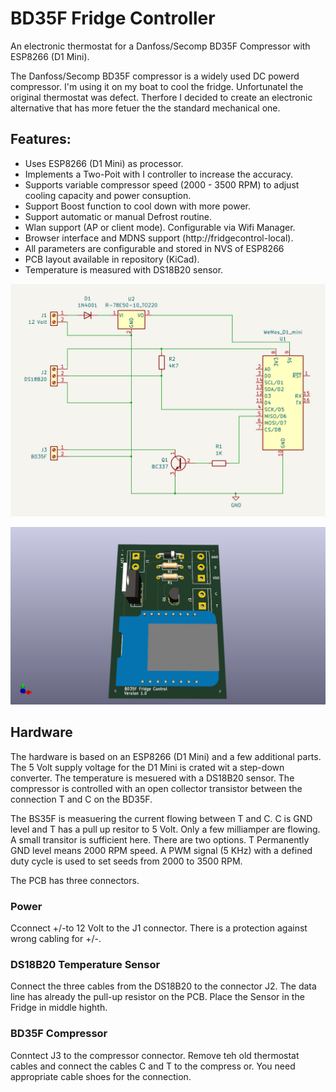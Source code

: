 # BD35F Fridge Controller
An electronic thermostat for a Danfoss/Secomp BD35F Compressor with ESP8266 (D1 Mini).

The Danfoss/Secomp BD35F compressor is a widely used DC powerd compressor. I'm using it on my boat to cool the fridge. Unfortunatel the original thermostat was defect. Therfore I decided to create an electronic alternative that has more fetuer the the standard mechanical one.

## Features:
- Uses ESP8266 (D1 Mini) as processor.
- Implements a Two-Poit with I controller to increase the accuracy.
- Supports variable compressor speed (2000 - 3500 RPM) to adjust cooling capacity and power consuption.
- Support Boost function to cool down with more power.
- Support automatic or manual Defrost routine.
- Wlan support (AP or client mode). Configurable via Wifi Manager.
- Browser interface and MDNS support (http://fridgecontrol-local).
- All parameters are configurable and stored in NVS of ESP8266
- PCB layout available in repository (KiCad).
- Temperature is measured with DS18B20 sensor.

![Schematic](https://github.com/AK-Homberger/BD35F-FridgeController/blob/main/BD35F-FridgeController-Sch.png)

![PCB](https://github.com/AK-Homberger/BD35F-FridgeController/blob/main/BD35F-FridgeController/BD35F-FridgeController-3D.png)

## Hardware

The hardware is based on an ESP8266 (D1 Mini) and a few additional parts. The 5 Volt supply voltage for the D1 Mini is crated wit a step-down converter. 
The temperature is mesuered with a DS18B20 sensor. The compressor is controlled with an open collector transistor between the connection T and C on the BD35F. 

The BS35F is measuering the current flowing between T and C. C is GND level and T has a pull up resitor to 5 Volt. Only a few milliamper are flowing. A small transitor is sufficient here. There are two options. T Permanently GND level means 2000 RPM speed. A PWM signal (5 KHz) with a defined duty cycle is used to set seeds from 2000 to 3500 RPM.

The PCB has three connectors.

### Power 
Cconnect +/-to 12 Volt to the J1 connector. There is a protection against wrong cabling for +/-.

### DS18B20 Temperature Sensor

Connect the three cables from the DS18B20 to the connector J2. The data line has already the pull-up resistor on the PCB.
Place the Sensor in the Fridge in middle highth.

### BD35F Compressor

Conntect J3 to the compressor connector. Remove teh old thermostat cables and connect the cables C and  T to the compress or.
You need appropriate cable shoes for the connection.


